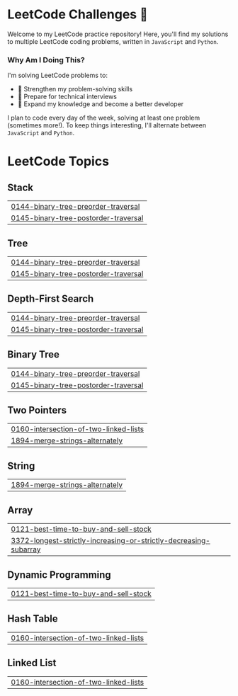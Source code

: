 # LeetCode Challenges 🚀

Welcome to my LeetCode practice repository! Here, you'll find my solutions to multiple LeetCode coding problems, written in `JavaScript` and `Python`.

### Why Am I Doing This?

I'm solving LeetCode problems to:

* 🧠 Strengthen my problem-solving skills 
* 💼 Prepare for technical interviews 
* 🌱 Expand my knowledge and become a better developer 
  
I plan to code every day of the week, solving at least one problem (sometimes more!). To keep things interesting, I'll alternate between `JavaScript` and `Python`.

<!---LeetCode Topics Start-->
# LeetCode Topics
## Stack
|  |
| ------- |
| [0144-binary-tree-preorder-traversal](https://github.com/joanaBrit/leetcode-challenges/tree/master/0144-binary-tree-preorder-traversal) |
| [0145-binary-tree-postorder-traversal](https://github.com/joanaBrit/leetcode-challenges/tree/master/0145-binary-tree-postorder-traversal) |
## Tree
|  |
| ------- |
| [0144-binary-tree-preorder-traversal](https://github.com/joanaBrit/leetcode-challenges/tree/master/0144-binary-tree-preorder-traversal) |
| [0145-binary-tree-postorder-traversal](https://github.com/joanaBrit/leetcode-challenges/tree/master/0145-binary-tree-postorder-traversal) |
## Depth-First Search
|  |
| ------- |
| [0144-binary-tree-preorder-traversal](https://github.com/joanaBrit/leetcode-challenges/tree/master/0144-binary-tree-preorder-traversal) |
| [0145-binary-tree-postorder-traversal](https://github.com/joanaBrit/leetcode-challenges/tree/master/0145-binary-tree-postorder-traversal) |
## Binary Tree
|  |
| ------- |
| [0144-binary-tree-preorder-traversal](https://github.com/joanaBrit/leetcode-challenges/tree/master/0144-binary-tree-preorder-traversal) |
| [0145-binary-tree-postorder-traversal](https://github.com/joanaBrit/leetcode-challenges/tree/master/0145-binary-tree-postorder-traversal) |
## Two Pointers
|  |
| ------- |
| [0160-intersection-of-two-linked-lists](https://github.com/joanaBrit/leetcode-challenges/tree/master/0160-intersection-of-two-linked-lists) |
| [1894-merge-strings-alternately](https://github.com/joanaBrit/leetcode-challenges/tree/master/1894-merge-strings-alternately) |
## String
|  |
| ------- |
| [1894-merge-strings-alternately](https://github.com/joanaBrit/leetcode-challenges/tree/master/1894-merge-strings-alternately) |
## Array
|  |
| ------- |
| [0121-best-time-to-buy-and-sell-stock](https://github.com/joanaBrit/leetcode-challenges/tree/master/0121-best-time-to-buy-and-sell-stock) |
| [3372-longest-strictly-increasing-or-strictly-decreasing-subarray](https://github.com/joanaBrit/leetcode-challenges/tree/master/3372-longest-strictly-increasing-or-strictly-decreasing-subarray) |
## Dynamic Programming
|  |
| ------- |
| [0121-best-time-to-buy-and-sell-stock](https://github.com/joanaBrit/leetcode-challenges/tree/master/0121-best-time-to-buy-and-sell-stock) |
## Hash Table
|  |
| ------- |
| [0160-intersection-of-two-linked-lists](https://github.com/joanaBrit/leetcode-challenges/tree/master/0160-intersection-of-two-linked-lists) |
## Linked List
|  |
| ------- |
| [0160-intersection-of-two-linked-lists](https://github.com/joanaBrit/leetcode-challenges/tree/master/0160-intersection-of-two-linked-lists) |
<!---LeetCode Topics End-->